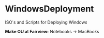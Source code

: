 # WindowsDeployment
ISO's and Scripts for Deploying Windows

**Make OU at Fairview:**
Notebooks -> MacBooks 
